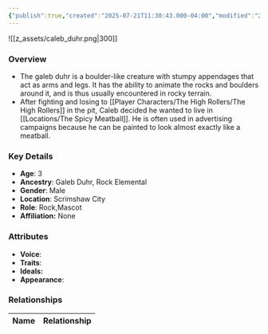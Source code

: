 ```yaml
---
{"publish":true,"created":"2025-07-21T11:30:43.000-04:00","modified":"2025-07-25T12:27:24.000-04:00","cssclasses":""}
---
```



![[z_assets/caleb_duhr.png|300]]

### Overview
- The galeb duhr is a boulder-like creature with stumpy appendages that act as arms and legs. It has the ability to animate the rocks and boulders around it, and is thus usually encountered in rocky terrain.
- After fighting and losing to [[Player Characters/The High Rollers/The High Rollers]] in the pit, Caleb decided he wanted to live in [[Locations/The Spicy Meatball]]. He is often used in advertising campaigns because he can be painted to look almost exactly like a meatball.

### Key Details
- **Age**: 3
- **Ancestry**: Galeb Duhr, Rock Elemental
- **Gender**: Male
- **Location**: Scrimshaw City
- **Role**: Rock,Mascot
- **Affiliation:** None

### Attributes
- **Voice**: 
- **Traits**: 
- **Ideals:** 
- **Appearance**:

### Relationships

| Name  | Relationship |
| ----- | ------------ |
